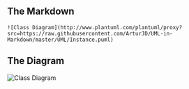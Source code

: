 The Markdown
----

```
![Class Diagram](http://www.plantuml.com/plantuml/proxy?src=https://raw.githubusercontent.com/ArturJD/UML-in-Markdown/master/UML/Instance.puml)
```

The Diagram
----

![Class Diagram](http://www.plantuml.com/plantuml/proxy?src=https://raw.githubusercontent.com/ArturJD/UML-in-Markdown/master/UML/Instance.puml)
 
 
